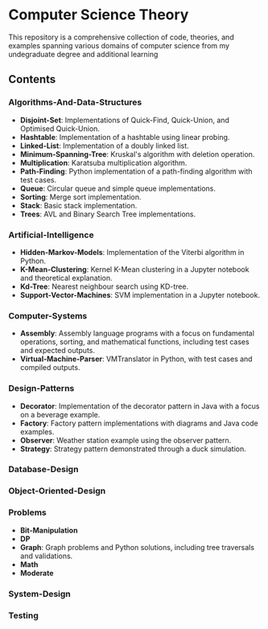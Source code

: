 # Computer Science Theory

This repository is a comprehensive collection of code, theories, and examples spanning various domains of computer science from my undegraduate degree and additional learning

## Contents

### Algorithms-And-Data-Structures

- **Disjoint-Set**: Implementations of Quick-Find, Quick-Union, and Optimised Quick-Union.
- **Hashtable**: Implementation of a hashtable using linear probing.
- **Linked-List**: Implementation of a doubly linked list.
- **Minimum-Spanning-Tree**: Kruskal's algorithm with deletion operation.
- **Multiplication**: Karatsuba multiplication algorithm.
- **Path-Finding**: Python implementation of a path-finding algorithm with test cases.
- **Queue**: Circular queue and simple queue implementations.
- **Sorting**: Merge sort implementation.
- **Stack**: Basic stack implementation.
- **Trees**: AVL and Binary Search Tree implementations.

### Artificial-Intelligence

- **Hidden-Markov-Models**: Implementation of the Viterbi algorithm in Python.
- **K-Mean-Clustering**: Kernel K-Mean clustering in a Jupyter notebook and theoretical explanation.
- **Kd-Tree**: Nearest neighbour search using KD-tree.
- **Support-Vector-Machines**: SVM implementation in a Jupyter notebook.

### Computer-Systems

- **Assembly**: Assembly language programs with a focus on fundamental operations, sorting, and mathematical functions, including test cases and expected outputs.
- **Virtual-Machine-Parser**: VMTranslator in Python, with test cases and compiled outputs.

### Design-Patterns

- **Decorator**: Implementation of the decorator pattern in Java with a focus on a beverage example.
- **Factory**: Factory pattern implementations with diagrams and Java code examples.
- **Observer**: Weather station example using the observer pattern.
- **Strategy**: Strategy pattern demonstrated through a duck simulation.

### Database-Design

### Object-Oriented-Design

### Problems

- **Bit-Manipulation**
- **DP**
- **Graph**: Graph problems and Python solutions, including tree traversals and validations.
- **Math**
- **Moderate**

### System-Design

### Testing
